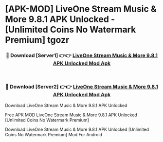 # [APK-MOD] LiveOne  Stream Music & More 9.8.1 APK Unlocked - [Unlimited Coins No Watermark Premium] tgozr



<div align="center">
<h3>🔴 Download [Server1] 👉👉 <a href="https://momento.my/?title=LiveOne__Stream_Music_&_More_9.8.1_APK_Unlocked">LiveOne  Stream Music & More 9.8.1 APK Unlocked Mod Apk</a></h3><br>

<h3>🔴 Download [Server2] 👉👉 <a href="https://momento.my/?title=LiveOne__Stream_Music_&_More_9.8.1_APK_Unlocked">LiveOne  Stream Music & More 9.8.1 APK Unlocked Mod Apk</a></h3>
</div>



Download LiveOne  Stream Music & More 9.8.1 APK Unlocked 

Free APK MOD LiveOne  Stream Music & More 9.8.1 APK Unlocked [Unlimited Coins No Watermark Premium]

Download LiveOne  Stream Music & More 9.8.1 APK Unlocked [Unlimited Coins No Watermark Premium] Mod For Android
